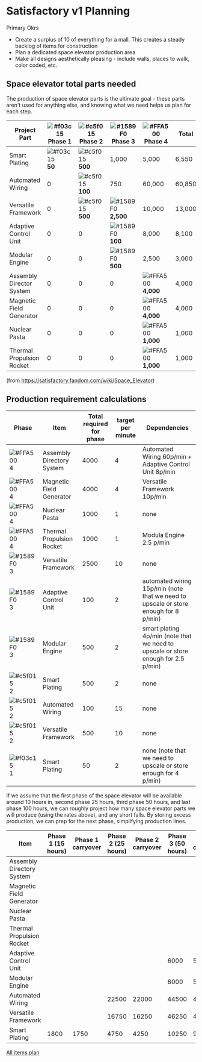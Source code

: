 # Satisfactory v1 Planning

Primary Okrs 
- Create a surplus of 10 of everything for a mall. This creates a steady backlog of items for construction 
- Plan a dedicated space elevator production area
- Make all designs aesthetically pleasing - include walls, places to walk, color coded, etc.

## Space elevator total parts needed
The production of space elevator parts is the ultimate goal - these parts aren't used for anything else, and knowing what we need helps us plan for each step.

| Project Part | ![#f03c15](https://placehold.co/15x15/f03c15/f03c15.png) Phase 1 | ![#c5f015](https://placehold.co/15x15/c5f015/c5f015.png) Phase 2 | ![#1589F0](https://placehold.co/15x15/1589F0/1589F0.png) Phase 3 | ![#FFA500](https://placehold.co/15x15/FFA500/FFA500.png) Phase 4 | Total |
| ------------ | ------- | ------- | ------- | ------- | ----- |
| Smart Plating | ![#f03c15](https://placehold.co/15x15/f03c15/f03c15.png) **50** | ![#c5f015](https://placehold.co/15x15/c5f015/c5f015.png) **500** | 1,000 | 5,000 | 6,550 |
| Automated Wiring | 0 | ![#c5f015](https://placehold.co/15x15/c5f015/c5f015.png) **100** | 750 | 60,000 | 60,850 | 
| Versatile Framework | 0 | ![#c5f015](https://placehold.co/15x15/c5f015/c5f015.png) **500** | ![#1589F0](https://placehold.co/15x15/1589F0/1589F0.png) **2,500** | 10,000 | 13,000 | 
| Adaptive Control Unit | 0 | 0 | ![#1589F0](https://placehold.co/15x15/1589F0/1589F0.png) **100** | 8,000 | 8,100 | 
| Modular Engine | 0 | 0 | ![#1589F0](https://placehold.co/15x15/1589F0/1589F0.png) **500** | 2,500 | 3,000 | 
| Assembly Director System | 0 | 0 | 0 | ![#FFA500](https://placehold.co/15x15/FFA500/FFA500.png) **4,000** | 4,000 | 
| Magnetic Field Generator | 0 | 0 | 0 | ![#FFA500](https://placehold.co/15x15/FFA500/FFA500.png) **4,000** | 4,000 | 
| Nuclear Pasta | 0 | 0 | 0 | ![#FFA500](https://placehold.co/15x15/FFA500/FFA500.png) **1,000** | 1,000 | 
| Thermal Propulsion Rocket | 0 | 0 | 0 | ![#FFA500](https://placehold.co/15x15/FFA500/FFA500.png) **1,000** | 1,000 | 

(from https://satisfactory.fandom.com/wiki/Space_Elevator)

## Production requirement calculations
| Phase	| Item	| Total required for phase |	target per minute |	Dependencies |
| ----- | ----- | ----- | ----- | ----- | 
| ![#FFA500](https://placehold.co/15x15/FFA500/FFA500.png) 4	| Assembly Directory System	| 4000	| 4	| Automated Wiring 60p/min + Adaptive Control Unit 8p/min |
| ![#FFA500](https://placehold.co/15x15/FFA500/FFA500.png) 4	| Magnetic Field Generator	| 4000	| 4	| Versatile Framework 10p/min |
| ![#FFA500](https://placehold.co/15x15/FFA500/FFA500.png) 4	| Nuclear Pasta	| 1000	| 1	| none |
| ![#FFA500](https://placehold.co/15x15/FFA500/FFA500.png) 4	| Thermal Propulsion Rocket	| 1000	| 1	| Modula Engine 2.5 p/min |
| ![#1589F0](https://placehold.co/15x15/1589F0/1589F0.png) 3	| Versatile Framework	| 2500	| 10	| none | 
| ![#1589F0](https://placehold.co/15x15/1589F0/1589F0.png) 3	| Adaptive Control Unit	| 100	| 2	| automated wiring 15p/min (note that we need to upscale or store enough for 8 p/min) |
| ![#1589F0](https://placehold.co/15x15/1589F0/1589F0.png) 3	| Modular Engine	| 500	| 2	| smart plating 4p/min (note that we need to upscale or store enough for 2.5 p/min) |
| ![#c5f015](https://placehold.co/15x15/c5f015/c5f015.png) 2	| Smart Plating	| 500	| 2	| none |
| ![#c5f015](https://placehold.co/15x15/c5f015/c5f015.png) 2	| Automated Wiring	| 100	| 15 | none	| 
| ![#c5f015](https://placehold.co/15x15/c5f015/c5f015.png) 2	| Versatile Framework	| 500	| 10 | none | 
| ![#f03c15](https://placehold.co/15x15/f03c15/f03c15.png) 1	| Smart Plating	| 50	| 2	| none (note that we need to upscale or store enough for 4 p/min) |

If we assume that the first phase of the space elevator will be available around 10 hours in, second phase 25 hours, third phase 50 hours, and last phase 100 hours, we can roughly project how many space elevator parts we will produce (using the rates above), and any short falls. By storing excess production, we can prep for the next phase, simplifying production lines.

| Item | Phase 1 (15 hours) | Phase 1 carryover | Phase 2 (25 hours) | Phase 2 carryover| Phase 3 (50 hours)| Phase 3 carryover | Phase 4 (20 hours) | Phase 4 carryover | 
| ----- | ----- | ----- | ----- | ----- | ----- | ----- | ----- |  ----- | 
| Assembly Directory System | | | | | | | 4800 | 800 | 
| Magnetic Field Generator | | | | | | | 4800 | 800 | 
| Nuclear Pasta | | | | | | | 1200 | 200 | 
| Thermal Propulsion Rocket | | | | | | | 1200 | 200 | 			
| Adaptive Control Unit ||  | | | 6000 | 5500 | 7900 | -100 |
| Modular Engine | | ||  | 6000 | 5500 | 7900 | 5400 |							
| Automated Wiring | | | 22500 |	22000 |	44500 |	43750 |	61750 |	1750 | 
| Versatile Framework |	 |	 |	16750 |	16250 |	46250 |	43750 |	55750 |	45750 | 
| Smart Plating | 1800 | 1750 | 4750 | 4250 | 10250 | 9250 | 11650 | 6650 |

[All items plan](https://satisfactory-calculator.com/en/planners/production/index/json/%7B%22Desc_SpaceElevatorPart_7_C%22%3A%224%22%2C%22Desc_SpaceElevatorPart_6_C%22%3A%224%22%2C%22Desc_SpaceElevatorPart_8_C%22%3A%221%22%2C%22Desc_SpaceElevatorPart_9_C%22%3A%221%22%7D)
